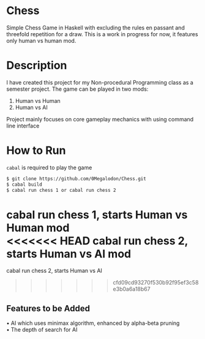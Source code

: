 # Chess
Simple Chess Game in Haskell with excluding the rules en passant and threefold repetition for a draw.
This is a work in progress for now, it features only human vs human mod.

# Description
I have created this project for my Non-procedural Programming class as a semester project. The game can be played in two mods:
1. Human vs Human
2. Human vs AI

Project mainly focuses on core gameplay mechanics with using command line interface

# How to Run
`cabal` is required to play the game

```sh
$ git clone https://github.com/0Megalodon/Chess.git
$ cabal build
$ cabal run chess 1 or cabal run chess 2
```
cabal run chess 1, starts Human vs Human mod <br />
<<<<<<< HEAD
cabal run chess 2, starts Human vs AI mod
=======
cabal run chess 2, starts Human vs AI
>>>>>>> cfd09cd93270f530b92f95ef3c58e3b0a6a18b67

## Features to be Added
• AI which uses minimax algorithm, enhanced by alpha-beta pruning <br />
• The depth of search for AI

